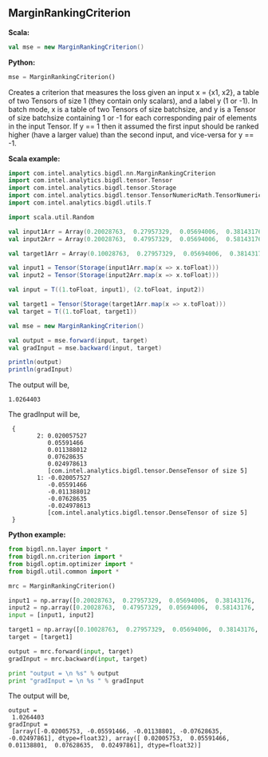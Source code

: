 ## MarginRankingCriterion ##

**Scala:**

```scala
val mse = new MarginRankingCriterion()
```

**Python:**

```python
mse = MarginRankingCriterion()
```

Creates a criterion that measures the loss given an input x = {x1, x2},
a table of two Tensors of size 1 (they contain only scalars), and a label y (1 or -1).
In batch mode, x is a table of two Tensors of size batchsize, and y is a Tensor of size
batchsize containing 1 or -1 for each corresponding pair of elements in the input Tensor.
If y == 1 then it assumed the first input should be ranked higher (have a larger value) than
the second input, and vice-versa for y == -1.


**Scala example:**

```scala
import com.intel.analytics.bigdl.nn.MarginRankingCriterion
import com.intel.analytics.bigdl.tensor.Tensor
import com.intel.analytics.bigdl.tensor.Storage
import com.intel.analytics.bigdl.tensor.TensorNumericMath.TensorNumeric.NumericFloat
import com.intel.analytics.bigdl.utils.T

import scala.util.Random

val input1Arr = Array(0.20028763,  0.27957329,  0.05694006,  0.38143176,  0.02489306)
val input2Arr = Array(0.20028763,  0.47957329,  0.05694006,  0.58143176,  0.02489306)

val target1Arr = Array(0.10028763,  0.27957329,  0.05694006,  0.38143176,  0.12489306)

val input1 = Tensor(Storage(input1Arr.map(x => x.toFloat)))
val input2 = Tensor(Storage(input2Arr.map(x => x.toFloat)))

val input = T((1.toFloat, input1), (2.toFloat, input2))

val target1 = Tensor(Storage(target1Arr.map(x => x.toFloat)))
val target = T((1.toFloat, target1))

val mse = new MarginRankingCriterion()

val output = mse.forward(input, target)
val gradInput = mse.backward(input, target)

println(output)
println(gradInput)
```

The output will be,

```
1.0264403

```

The gradInput will be,

```
 {
        2: 0.020057527
           0.05591466
           0.011388012
           0.07628635
           0.024978613
           [com.intel.analytics.bigdl.tensor.DenseTensor of size 5]
        1: -0.020057527
           -0.05591466
           -0.011388012
           -0.07628635
           -0.024978613
           [com.intel.analytics.bigdl.tensor.DenseTensor of size 5]
 }

```

**Python example:**

```python
from bigdl.nn.layer import *
from bigdl.nn.criterion import *
from bigdl.optim.optimizer import *
from bigdl.util.common import *

mrc = MarginRankingCriterion()

input1 = np.array([0.20028763,  0.27957329,  0.05694006,  0.38143176,  0.02489306]).astype("float32")
input2 = np.array([0.20028763,  0.47957329,  0.05694006,  0.58143176,  0.02489306]).astype("float32")
input = [input1, input2]

target1 = np.array([0.10028763,  0.27957329,  0.05694006,  0.38143176,  0.12489306]).astype("float32")
target = [target1]

output = mrc.forward(input, target)
gradInput = mrc.backward(input, target)

print "output = \n %s" % output
print "gradInput = \n %s " % gradInput
```

The output will be,

```
output = 
 1.0264403
gradInput = 
 [array([-0.02005753, -0.05591466, -0.01138801, -0.07628635, -0.02497861], dtype=float32), array([ 0.02005753,  0.05591466,  0.01138801,  0.07628635,  0.02497861], dtype=float32)] 
```

